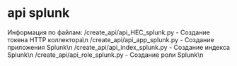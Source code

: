# api splunk
 
Информация по файлам:
/create_api/api_HEC_splunk.py - Создание токена HTTP коллектора\n
/create_api/api_app_splunk.py - Создание приложения Splunk\n
/create_api/api_index_splunk.py - Создание индекса Splunk\n
/create_api/api_role_splunk.py - Создание роли Splunk\n
 
